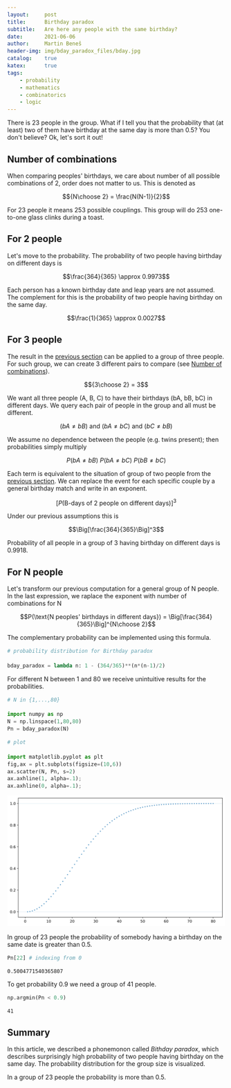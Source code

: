 ```yaml
---
layout:     post
title:      Birthday paradox
subtitle:   Are here any people with the same birthday?
date:       2021-06-06
author:     Martin Beneš
header-img: img/bday_paradox_files/bday.jpg
catalog:    true
katex:      true
tags:
    - probability
    - mathematics
    - combinatorics
    - logic
---
```


There is 23 people in the group. What if I tell you that the probability that (at least) two of them have birthday at the same day is more than 0.5? You don't believe? Ok, let's sort it out!

## Number of combinations

When comparing peoples' birthdays, we care about number of all possible combinations of 2, order does not matter to us. This is denoted as

$${N\choose 2} = \frac{N(N-1)}{2}$$

For 23 people it means 253 possible couplings. This group will do 253 one-to-one glass clinks during a toast.

## For 2 people

Let's move to the probability. The probability of two people having birthday on different days is

$$\frac{364}{365} \approx 0.9973$$

Each person has a known birthday date and leap years are not assumed. The complement for this is the probability of two people having birthday on the same day.

$$\frac{1}{365} \approx 0.0027$$

## For 3 people

The result in the [previous section](#For-2-people) can be applied to a group of three people. For such group, we can create 3 different pairs to compare (see [Number of combinations](#Number-of-combinations)).

$${3\choose 2} = 3$$

We want all three people (A, B, C) to have their birthdays (bA, bB, bC) in different days. We query each pair of people in the group and all must be different.

$$(bA \neq bB)~\text{and}~(bA \neq bC)~\text{and}~(bC \neq bB)$$

We assume no dependence between the people (e.g. twins present); then probabilities simply multiply

$$P(bA\neq bB)~P(bA\neq bC)~P(bB\neq bC)$$

Each term is equivalent to the situation of group of two people from the [previous section](#For-2-people). We can replace the event for each specific couple by a general birthday match and write in an exponent.

$$\Big[P(\text{B-days of 2 people on different days})\Big]^3$$

Under our previous assumptions this is

$$\Big[\frac{364}{365}\Big]^3$$

Probability of all people in a group of 3 having birthday on different days is 0.9918.

## For N people

Let's transform our previous computation for a general group of N people. In the last expression, we raplace the exponent with number of combinations for N

$$P(\text{N peoples' birthdays in different days}) = \Big[\frac{364}{365}\Big]^{N\choose 2}$$

The complementary probability can be implemented using this formula.


```python
# probability distribution for Birthday paradox

bday_paradox = lambda n: 1 - (364/365)**(n*(n-1)/2)
```

For different N between 1 and 80 we receive unintuitive results for the probabilities.


```python
# N in {1,...,80}

import numpy as np
N = np.linspace(1,80,80) 
Pn = bday_paradox(N)
```


```python
# plot

import matplotlib.pyplot as plt
fig,ax = plt.subplots(figsize=(10,6))
ax.scatter(N, Pn, s=2)
ax.axhline(1, alpha=.1);
ax.axhline(0, alpha=.1);
```


![svg](/img/bday_paradox_files/bday_paradox_17_0.svg)


In group of 23 people the probability of somebody having a birthday on the same date is greater than 0.5.


```python
Pn[22] # indexing from 0
```




    0.5004771540365807



To get probability 0.9 we need a group of 41 people.


```python
np.argmin(Pn < 0.9)
```




    41



## Summary

In this article, we described a phonemonon called *Bithday paradox*, which describes surprisingly high probability of two people having birthday on the same day. The probability distribution for the group size is visualized.

In a group of 23 people the probability is more than 0.5.
